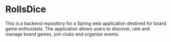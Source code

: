 # RollsDice
This is a backend repository for a Spring web application destined for board game enthusiasts. The application allows users to discover, rate and manage board games, join clubs and organize events.
